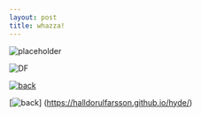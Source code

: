 ```yaml
---
layout: post
title: whazza!
---
```


![placeholder](https://halldorulfarsson.github.io/hyde/public/assets//DFlogoStort.png "Large example image")


![DF](https://halldorulfarsson.github.io/hyde/public/favicon.png "home")



[![back](https://halldorulfarsson.github.io/hyde/public/favicon.png)](https://halldorulfarsson.github.io/hyde/)


[![back](https://halldorulfarsson.github.io/hyde/public/favicon.png)]
(https://halldorulfarsson.github.io/hyde/)
